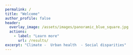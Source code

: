 ```yaml
---
permalink: /
title: "Welcome"
author_profile: false
header:
  overlay_image: /assets/images/panoramic_blue_square.jpg
  actions:
    - label: "Learn more"
      url: /results/
excerpt: "Climate -  Urban health  - Social disparities"
---
```



